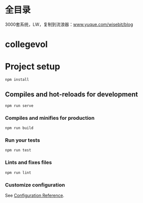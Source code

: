 # 全目录

3000套系统，LW，复制到流浪器：www.yuque.com/wisebit/blog
# collegevol

# Project setup
```
npm install
```

## Compiles and hot-reloads for development
```
npm run serve
```

### Compiles and minifies for production
```
npm run build
```

### Run your tests
```
npm run test
```

### Lints and fixes files
```
npm run lint
```

### Customize configuration
See [Configuration Reference](https://cli.vuejs.org/config/).
